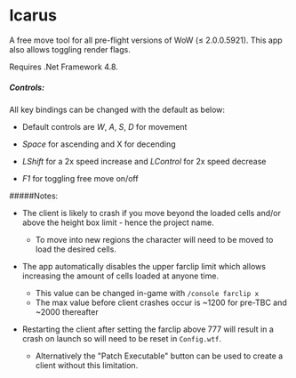 # Icarus

A free move tool for all pre-flight versions of WoW (≤ 2.0.0.5921). This app also allows toggling render flags. 

Requires .Net Framework 4.8.



##### Controls:

All key bindings can be changed with the default as below:

- Default controls are *W*, *A*, *S*, *D* for movement

- *Space* for ascending and X for decending

- *LShift* for a 2x speed increase and *LControl* for 2x speed decrease

- *F1* for toggling free move on/off

  

#####Notes:

- The client is likely to crash if you move beyond the loaded cells and/or above the height box limit - hence the project name. 
  - To move into new regions the character will need to be moved to load the desired cells.

- The app automatically disables the upper farclip limit which allows increasing the amount of cells loaded at anyone time.
  -  This value can be changed in-game with `/console farclip x` 
  - The max value before client crashes occur is ~1200 for pre-TBC and ~2000 thereafter
- Restarting the client after setting the farclip above 777 will result in a crash on launch so will need to be reset in `Config.wtf`. 
  - Alternatively the "Patch Executable" button can be used to create a client without this limitation.